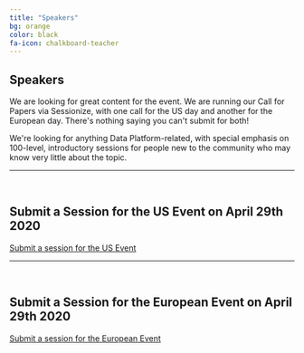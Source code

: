 ```yaml
---
title: "Speakers"
bg: orange
color: black
fa-icon: chalkboard-teacher
---
```


## Speakers

We are looking for great content for the event. We are running our Call for Papers via Sessionize, with one call for the US day and another for the European day. There's nothing saying you can't submit for both!

We're looking for anything Data Platform-related, with special emphasis on 100-level, introductory sessions for people new to the community who may know very little about the topic.

-------------------------

<i class="fa fa-globe-americas fa-stack-2x"></i>
<br/>
## Submit a Session for the US Event on April 29th 2020
[Submit a session for the US Event](https://sessionize.com/data-platform-discovery-day-us)

-------------------------

<i class="fa fa-globe-europe fa-stack-2x"></i>
<br/>
## Submit a Session for the European Event on April 29th 2020

[Submit a session for the European Event](https://sessionize.com/data-platform-discovery-day-europe)
